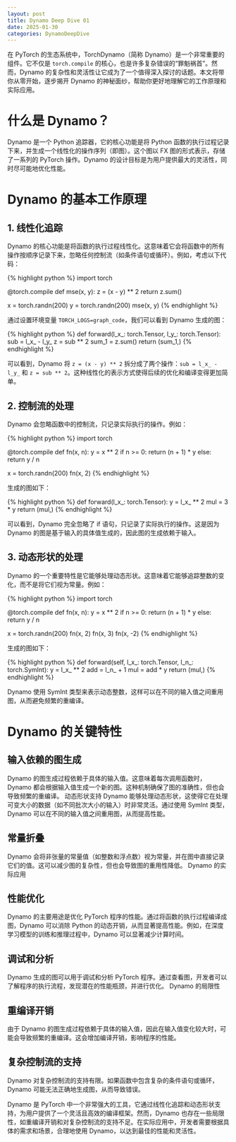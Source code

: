 ```yaml
---
layout: post
title: Dynamo Deep Dive 01
date: 2025-01-30
categories: DynamoDeepDive
---
```



在 PyTorch 的生态系统中，TorchDynamo（简称 Dynamo）是一个非常重要的组件。它不仅是 `torch.compile` 的核心，也是许多复杂错误的“罪魁祸首”。然而，Dynamo 的复杂性和灵活性让它成为了一个值得深入探讨的话题。本文将带你从零开始，逐步揭开 Dynamo 的神秘面纱，帮助你更好地理解它的工作原理和实际应用。

# 什么是 Dynamo？

Dynamo 是一个 Python 追踪器，它的核心功能是将 Python 函数的执行过程记录下来，并生成一个线性化的操作序列（即图）。这个图以 FX 图的形式表示，存储了一系列的 PyTorch 操作。Dynamo 的设计目标是为用户提供最大的灵活性，同时尽可能地优化性能。

# Dynamo 的基本工作原理

## 1. 线性化追踪

Dynamo 的核心功能是将函数的执行过程线性化。这意味着它会将函数中的所有操作按顺序记录下来，忽略任何控制流（如条件语句或循环）。例如，考虑以下代码：

{% highlight python %}
import torch

@torch.compile
def mse(x, y):
    z = (x - y) ** 2
    return z.sum()

x = torch.randn(200)
y = torch.randn(200)
mse(x, y)
{% endhighlight %}

通过设置环境变量 `TORCH_LOGS=graph_code`，我们可以看到 Dynamo 生成的图：

{% highlight python %}
def forward(l_x_: torch.Tensor, l_y_: torch.Tensor):
    sub = l_x_ - l_y_
    z = sub ** 2
    sum_1 = z.sum()
    return (sum_1,)
{% endhighlight %}

可以看到，Dynamo 将 `z = (x - y) ** 2` 拆分成了两个操作：`sub = l_x_ - l_y_` 和 `z = sub ** 2`。这种线性化的表示方式使得后续的优化和编译变得更加简单。

## 2. 控制流的处理
Dynamo 会忽略函数中的控制流，只记录实际执行的操作。例如：

{% highlight python %}
import torch

@torch.compile
def fn(x, n):
    y = x ** 2
    if n >= 0:
        return (n + 1) * y
    else:
        return y / n

x = torch.randn(200)
fn(x, 2)
{% endhighlight %}

生成的图如下：

{% highlight python %}
def forward(l_x_: torch.Tensor):
    y = l_x_ ** 2
    mul = 3 * y
    return (mul,)
{% endhighlight %}

可以看到，Dynamo 完全忽略了 if 语句，只记录了实际执行的操作。这是因为 Dynamo 的图是基于输入的具体值生成的，因此图的生成依赖于输入。

## 3. 动态形状的处理
Dynamo 的一个重要特性是它能够处理动态形状。这意味着它能够追踪整数的变化，而不是将它们视为常量。例如：

{% highlight python %}
import torch

@torch.compile
def fn(x, n):
    y = x ** 2
    if n >= 0:
        return (n + 1) * y
    else:
        return y / n

x = torch.randn(200)
fn(x, 2)
fn(x, 3)
fn(x, -2)
{% endhighlight %}

生成的图如下：

{% highlight python %}
def forward(self, l_x_: torch.Tensor, l_n_: torch.SymInt):
    y = l_x_ ** 2
    add = l_n_ + 1
    mul = add * y
    return (mul,)
{% endhighlight %}

Dynamo 使用 SymInt 类型来表示动态整数，这样可以在不同的输入值之间重用图，从而避免频繁的重编译。

# Dynamo 的关键特性
## 输入依赖的图生成
Dynamo 的图生成过程依赖于具体的输入值。这意味着每次调用函数时，Dynamo 都会根据输入值生成一个新的图。这种机制确保了图的准确性，但也会导致频繁的重编译。
动态形状支持
Dynamo 能够处理动态形状，这使得它在处理可变大小的数据（如不同批次大小的输入）时非常灵活。通过使用 SymInt 类型，Dynamo 可以在不同的输入值之间重用图，从而提高性能。
## 常量折叠
Dynamo 会将非张量的常量值（如整数和浮点数）视为常量，并在图中直接记录它们的值。这可以减少图的复杂性，但也会导致图的重用性降低。
Dynamo 的实际应用
## 性能优化
Dynamo 的主要用途是优化 PyTorch 程序的性能。通过将函数的执行过程编译成图，Dynamo 可以消除 Python 的动态开销，从而显著提高性能。例如，在深度学习模型的训练和推理过程中，Dynamo 可以显著减少计算时间。
## 调试和分析
Dynamo 生成的图可以用于调试和分析 PyTorch 程序。通过查看图，开发者可以了解程序的执行流程，发现潜在的性能瓶颈，并进行优化。
Dynamo 的局限性
## 重编译开销
由于 Dynamo 的图生成过程依赖于具体的输入值，因此在输入值变化较大时，可能会导致频繁的重编译。这会增加编译开销，影响程序的性能。
## 复杂控制流的支持
Dynamo 对复杂控制流的支持有限。如果函数中包含复杂的条件语句或循环，Dynamo 可能无法正确地生成图，从而导致错误。

Dynamo 是 PyTorch 中一个非常强大的工具，它通过线性化追踪和动态形状支持，为用户提供了一个灵活且高效的编译框架。然而，Dynamo 也存在一些局限性，如重编译开销和对复杂控制流的支持不足。在实际应用中，开发者需要根据具体的需求和场景，合理地使用 Dynamo，以达到最佳的性能和灵活性。
